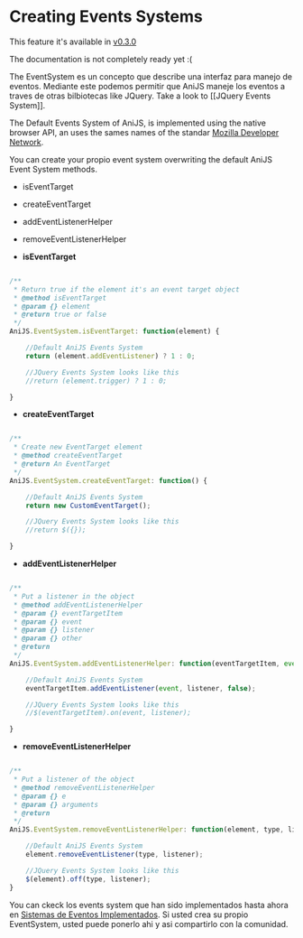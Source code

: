 Creating Events Systems
============================================
This feature it's available in [v0.3.0](https://github.com/anijs/anijs/tree/v0.3.0)

The documentation is not completely ready yet :(


The EventSystem es un concepto que describe una interfaz para manejo de eventos. Mediante este podemos permitir que AniJS maneje los eventos a traves de otras bilbiotecas like JQuery. Take a look to [[JQuery Events System]].

The Default Events System of AniJS, is implemented using the native browser API, an uses the sames names of the standar [Mozilla Developer Network](https://developer.mozilla.org/en-US/docs/Web/API/EventTarget).

You can create your propio event system overwriting the default AniJS Event System methods.

- isEventTarget

- createEventTarget

- addEventListenerHelper

- removeEventListenerHelper


- **isEventTarget**

```javascript

/**
 * Return true if the element it's an event target object
 * @method isEventTarget
 * @param {} element
 * @return true or false
 */
AniJS.EventSystem.isEventTarget: function(element) {

	//Default AniJS Events System
    return (element.addEventListener) ? 1 : 0;

    //JQuery Events System looks like this
    //return (element.trigger) ? 1 : 0;

}

```

- **createEventTarget**

```javascript

/**
 * Create new EventTarget element
 * @method createEventTarget
 * @return An EventTarget
 */
AniJS.EventSystem.createEventTarget: function() {

	//Default AniJS Events System
    return new CustomEventTarget();

    //JQuery Events System looks like this
    //return $({});

}

```

- **addEventListenerHelper**

```javascript

/**
 * Put a listener in the object
 * @method addEventListenerHelper
 * @param {} eventTargetItem
 * @param {} event
 * @param {} listener
 * @param {} other
 * @return
 */
AniJS.EventSystem.addEventListenerHelper: function(eventTargetItem, event, listener, other) {

	//Default AniJS Events System
    eventTargetItem.addEventListener(event, listener, false);

    //JQuery Events System looks like this
    //$(eventTargetItem).on(event, listener);

}

```

- **removeEventListenerHelper**

```javascript

/**
 * Put a listener of the object
 * @method removeEventListenerHelper
 * @param {} e
 * @param {} arguments
 * @return
 */
AniJS.EventSystem.removeEventListenerHelper: function(element, type, listener) {

	//Default AniJS Events System
    element.removeEventListener(type, listener);

	//JQuery Events System looks like this
	$(element).off(type, listener);
}

```
You can ckeck los events system que han sido implementados hasta ahora en [Sistemas de Eventos Implementados](https://github.com/anijs/anijs/tree/master/src/events_system). Si usted crea su propio EventSystem, usted puede ponerlo ahi y asi compartirlo con la comunidad.
